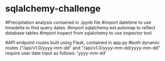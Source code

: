 # sqlalchemy-challenge
#Precipitation analysis contained in .ipynb file
    #import datetime to use timedelta to find query dates.
    #import sqlalchemy.ext.automap to reflect database tables
    #import inspect from sqlalchemy to use inspector tool

#API endpoint routes built using Flask, contained in app.py
    #both dynamic routes ("/api/v1.0/yyyy-mm-dd" and "/api/v1.0/yyyy-mm-dd/yyyy-mm-dd" require user date input as follows: 'yyyy-mm-dd'